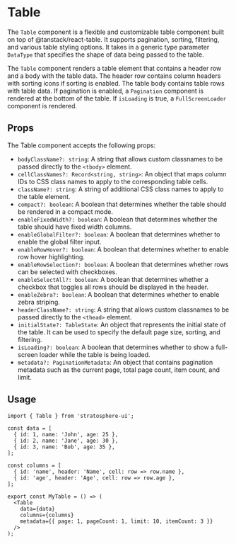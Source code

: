 # Table

The `Table` component is a flexible and customizable table component built on top of @tanstack/react-table. It supports pagination, sorting, filtering, and various table styling options. It takes in a generic type parameter `DataType` that specifies the shape of data being passed to the table.

The `Table` component renders a table element that contains a header row and a body with the table data. The header row contains column headers with sorting icons if sorting is enabled. The table body contains table rows with table data. If pagination is enabled, a `Pagination` component is rendered at the bottom of the table. If `isLoading` is true, a `FullScreenLoader` component is rendered.

## Props

The Table component accepts the following props:

- `bodyClassName?: string`: A string that allows custom classnames to be passed directly to the `<tbody>` element.
- `cellClassNames?: Record<string, string>`: An object that maps column IDs to CSS class names to apply to the corresponding table cells.
- `className?: string`: A string of additional CSS class names to apply to the table element.
- `compact?: boolean`: A boolean that determines whether the table should be rendered in a compact mode.
- `enableFixedWidth?: boolean`: A boolean that determines whether the table should have fixed width columns.
- `enableGlobalFilter?: boolean`: A boolean that determines whether to enable the global filter input.
- `enableRowHover?: boolean`: A boolean that determines whether to enable row hover highlighting.
- `enableRowSelection?: boolean`: A boolean that determines whether rows can be selected with checkboxes.
- `enableSelectAll?: boolean`: A boolean that determines whether a checkbox that toggles all rows should be displayed in the header.
- `enableZebra?: boolean`: A boolean that determines whether to enable zebra striping.
- `headerClassName?: string`: A string that allows custom classnames to be passed directly to the `<thead>` element.
- `initialState?: TableState`: An object that represents the initial state of the table. It can be used to specify the default page size, sorting, and filtering.
- `isLoading?: boolean`: A boolean that determines whether to show a full-screen loader while the table is being loaded.
- `metadata?: PaginationMetadata`: An object that contains pagination metadata such as the current page, total page count, item count, and limit.

## Usage

```tsx
import { Table } from 'stratosphere-ui';

const data = [
  { id: 1, name: 'John', age: 25 },
  { id: 2, name: 'Jane', age: 30 },
  { id: 3, name: 'Bob', age: 35 },
];

const columns = [
  { id: 'name', header: 'Name', cell: row => row.name },
  { id: 'age', header: 'Age', cell: row => row.age },
];

export const MyTable = () => (
  <Table
    data={data}
    columns={columns}
    metadata={{ page: 1, pageCount: 1, limit: 10, itemCount: 3 }}
  />
);
```

